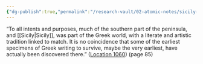 ```yaml
---
{"dg-publish":true,"permalink":"/research-vault/02-atomic-notes/sicily-and-southern-italy-were-just-as-much-greek-as-they-were-roman-in-the-early-history-of-rome/"}
---
```


“To all intents and purposes, much of the southern part of the peninsula, and [[Sicily\|Sicily]], was part of the Greek world, with a literate and artistic tradition linked to match. It is no coincidence that some of the earliest specimens of Greek writing to survive, maybe the very earliest, have actually been discovered there.” ([Location 1060](https://readwise.io/to_kindle?action=open&asin=B0108U7IHO&location=1060)) (page 85)